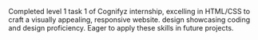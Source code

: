 
Completed level 1 task 1 of Cognifyz internship, excelling in HTML/CSS to craft a visually appealing, responsive website. design showcasing coding and design proficiency. Eager to apply these skills in future projects.
